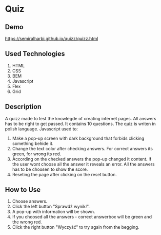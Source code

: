 # Quiz

## Demo
https://semiralharbi.github.io/quizz/quizz.html
## Used Technologies

1. HTML
2. CSS
3. BEM
4. Javascript
5. Flex
6. Grid
## Description
A quizz made to test the knowlegde of creating internet pages. All answers has to be right to get passed. It contains 10 questions. The quiz is writen in polish language. Javascript used to:
1. Make a pop-up screen with dark background that forbids clicking something behide it.
2. Change the text color after checking answers. For correct answers its green, for wrong its red.
3. According on the checked answers the pop-up changed it content. If the user wont choose all the answer it reveals an error. All the answers has to be choosen to show the score.
4. Reseting the page after clicking on the reset button.
## How to Use
1. Choose answers.
3. Click the left button "Sprawdź wynik!".
4. A pop-up with information will be shown.
5. If you choosed all the answers - correct answerbox will be green and the wrong red.
6. Click the right button "Wyczyść" to try again from the begging.
